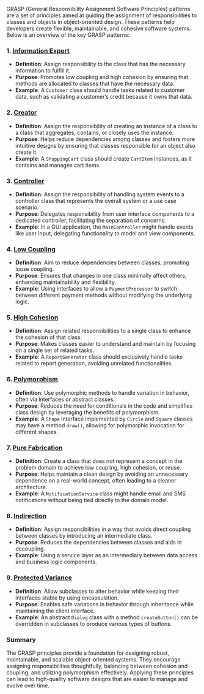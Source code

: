 GRASP (General Responsibility Assignment Software Principles) patterns are a set of principles aimed at guiding the assignment of responsibilities to classes and objects in object-oriented design. These patterns help developers create flexible, maintainable, and cohesive software systems. Below is an overview of the key GRASP patterns:

### 1. [Information Expert](https://github.com/NikolaiKovalenko/edu-grasp-patterns/tree/main/Information_Expert)
- **Definition**: Assign responsibility to the class that has the necessary information to fulfill it.
- **Purpose**: Promotes low coupling and high cohesion by ensuring that methods are allocated to classes that have the necessary data.
- **Example**: A `Customer` class should handle tasks related to customer data, such as validating a customer’s credit because it owns that data.

### 2. [Creator](https://github.com/NikolaiKovalenko/edu-grasp-patterns/tree/main/Creator)
- **Definition**: Assign the responsibility of creating an instance of a class to a class that aggregates, contains, or closely uses the instance.
- **Purpose**: Helps reduce dependencies among classes and fosters more intuitive designs by ensuring that classes responsible for an object also create it.
- **Example**: A `ShoppingCart` class should create `CartItem` instances, as it contains and manages cart items.

### 3. [Controller](https://github.com/NikolaiKovalenko/edu-grasp-patterns/tree/main/Controller)
- **Definition**: Assign the responsibility of handling system events to a controller class that represents the overall system or a use case scenario.
- **Purpose**: Delegates responsibility from user interface components to a dedicated controller, facilitating the separation of concerns.
- **Example**: In a GUI application, the `MainController` might handle events like user input, delegating functionality to model and view components.

### 4. [Low Coupling](https://github.com/NikolaiKovalenko/edu-grasp-patterns/tree/main/Low_Coupling)
- **Definition**: Aim to reduce dependencies between classes, promoting loose coupling.
- **Purpose**: Ensures that changes in one class minimally affect others, enhancing maintainability and flexibility.
- **Example**: Using interfaces to allow a `PaymentProcessor` to switch between different payment methods without modifying the underlying logic.

### 5. [High Cohesion](https://github.com/NikolaiKovalenko/edu-grasp-patterns/tree/main/High_Cohesion)
- **Definition**: Assign related responsibilities to a single class to enhance the cohesion of that class.
- **Purpose**: Makes classes easier to understand and maintain by focusing on a single set of related tasks.
- **Example**: A `ReportGenerator` class should exclusively handle tasks related to report generation, avoiding unrelated functionalities.

### 6. [Polymorphism](https://github.com/NikolaiKovalenko/edu-grasp-patterns/tree/main/Polymorphism)
- **Definition**: Use polymorphic methods to handle variation in behavior, often via interfaces or abstract classes.
- **Purpose**: Reduces the need for conditionals in the code and simplifies class design by leveraging the benefits of polymorphism.
- **Example**: A `Shape` interface implemented by `Circle` and `Square` classes may have a method `draw()`, allowing for polymorphic invocation for different shapes.

### 7. [Pure Fabrication](https://github.com/NikolaiKovalenko/edu-grasp-patterns/tree/main/Pure_Fabrication)
- **Definition**: Create a class that does not represent a concept in the problem domain to achieve low coupling, high cohesion, or reuse.
- **Purpose**: Helps maintain a clean design by avoiding an unnecessary dependence on a real-world concept, often leading to a cleaner architecture.
- **Example**: A `NotificationService` class might handle email and SMS notifications without being tied directly to the domain model.

### 8. [Indirection](https://github.com/NikolaiKovalenko/edu-grasp-patterns/tree/main/Indirection)
- **Definition**: Assign responsibilities in a way that avoids direct coupling between classes by introducing an intermediate class.
- **Purpose**: Reduces the dependencies between classes and aids in decoupling.
- **Example**: Using a service layer as an intermediary between data access and business logic components.

### 9. [Protected Variance](https://github.com/NikolaiKovalenko/edu-grasp-patterns/tree/main/Protected_Variance)
- **Definition**: Allow subclasses to alter behavior while keeping their interfaces stable by using encapsulation.
- **Purpose**: Enables safe variations in behavior through inheritance while maintaining the client interface.
- **Example**: An abstract `Dialog` class with a method `createButton()` can be overridden in subclasses to produce various types of buttons.

### Summary

The GRASP principles provide a foundation for designing robust, maintainable, and scalable object-oriented systems. They encourage assigning responsibilities thoughtfully, balancing between cohesion and coupling, and utilizing polymorphism effectively. Applying these principles can lead to high-quality software designs that are easier to manage and evolve over time.